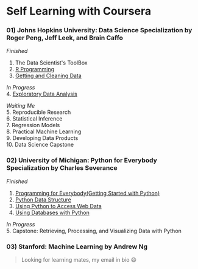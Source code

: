 # Self Learning with Coursera
### 01) Johns Hopkins University: Data Science Specialization by Roger Peng, Jeff Leek, and Brain Caffo

_Finished_  
1. The Data Scientist's ToolBox
2. [R Programming](https://github.com/jemc36/Coursera/tree/master/Data%20Science%20Specialization/02%20R%20Programming)
3. [Getting and Cleaning Data](https://github.com/jemc36/Coursera/tree/master/Data%20Science%20Specialization/03%20Getting%20and%20Cleaning%20Data)

_In Progress_  
4. [Exploratory Data Analysis](https://github.com/jemc36/Coursera/tree/master/Data%20Science%20Specialization/04%20Exploratory%20Data%20Analysis)

_Waiting Me_  
5. Reproducible Research    
6. Statistical Inference  
7. Regression Models  
8. Practical Machine Learning  
9. Developing Data Products  
10. Data Science Capstone  


### 02) University of Michigan: Python for Everybody Specialization by Charles Severance

_Finished_  
1. [Programming for Everybody(Getting Started with Python)](https://github.com/jemc36/Coursera/tree/master/Python%20for%20Everybody%20Specialization/Programming%20for%20Everybody%20(Getting%20Started%20with%20Python))
2. [Python Data Structure](https://github.com/jemc36/Coursera/tree/master/Python%20for%20Everybody%20Specialization/Python%20Data%20Structures)
3. [Using Python to Access Web Data](https://github.com/jemc36/Coursera/tree/master/Python%20for%20Everybody%20Specialization/Using%20Python%20to%20Access%20Web%20Data)
4. [Using Databases with Python](https://github.com/jemc36/Coursera/tree/master/Python%20for%20Everybody%20Specialization/Using%20Databases%20with%20Python)   

_In Progress_   
5. Capstone: Retrieving, Processing, and Visualizing Data with Python  


### 03) Stanford: Machine Learning by Andrew Ng





> Looking for learning mates, my email in bio :smile:
